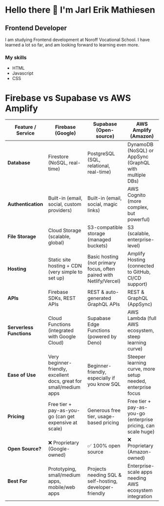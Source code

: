 # Hello there 👋 I'm Jarl Erik Mathiesen

## Frontend Developer

I am studying Frontend development at Noroff Vocational School. I have learned a lot so far, and am looking forward to learning even more.

### My skills
- HTML
- Javascript
- CSS

# Firebase vs Supabase vs AWS Amplify

| Feature / Service        | **Firebase** (Google) | **Supabase** (Open-source) | **AWS Amplify** (Amazon) |
|---------------------------|------------------------|-----------------------------|---------------------------|
| **Database**             | Firestore (NoSQL, real-time) | PostgreSQL (SQL, relational, real-time) | DynamoDB (NoSQL) or AppSync (GraphQL with multiple DBs) |
| **Authentication**       | Built-in (email, social, custom providers) | Built-in (email, social, magic links) | AWS Cognito (more complex, but powerful) |
| **File Storage**         | Cloud Storage (scalable, global) | S3-compatible storage (managed buckets) | S3 (scalable, enterprise-level) |
| **Hosting**              | Static site hosting + CDN (very simple to set up) | Basic hosting (not primary focus, often paired with Netlify/Vercel) | Amplify Hosting (connected to GitHub, CI/CD support) |
| **APIs**                 | Firebase SDKs, REST APIs | REST & auto-generated GraphQL APIs | REST & GraphQL (AppSync) |
| **Serverless Functions** | Cloud Functions (integrated with Google Cloud) | Supabase Edge Functions (powered by Deno) | AWS Lambda (full AWS ecosystem, steep learning curve) |
| **Ease of Use**          | Very beginner-friendly, excellent docs, great for small/medium apps | Beginner-friendly, especially if you know SQL | Steeper learning curve, more setup needed, enterprise focus |
| **Pricing**              | Free tier + pay-as-you-go (can get expensive at scale) | Generous free tier, usage-based pricing | Free tier + pay-as-you-go (enterprise pricing, can scale huge) |
| **Open Source?**         | ❌ Proprietary (Google-owned) | ✅ 100% open source | ❌ Proprietary (Amazon-owned) |
| **Best For**             | Prototyping, small/medium apps, mobile/web apps | Projects needing SQL & self-hosting, developer-friendly | Enterprise-scale apps needing AWS ecosystem integration |


<!--
**JarlErikMathiesen/JarlErikMathiesen** is a ✨ _special_ ✨ repository because its `README.md` (this file) appears on your GitHub profile.

Here are some ideas to get you started:

- 🔭 I’m currently working on ...
- 🌱 I’m currently learning ...
- 👯 I’m looking to collaborate on ...
- 🤔 I’m looking for help with ...
- 💬 Ask me about ...
- 📫 How to reach me: ...
- 😄 Pronouns: ...
- ⚡ Fun fact: ...
-->

